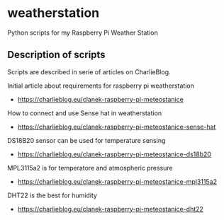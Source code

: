 # weatherstation
Python scripts for my Raspberry Pi Weather Station

## Description of scripts
Scripts are described in serie of articles on CharlieBlog.

Initial article about requirements for raspberry pi weatherstation
* https://charlieblog.eu/clanek-raspberry-pi-meteostanice

How to connect and use Sense hat in weatherstation
* https://charlieblog.eu/clanek-raspberry-pi-meteostanice-sense-hat

DS18B20 sensor can be used for temperature sensing
* https://charlieblog.eu/clanek-raspberry-pi-meteostanice-ds18b20

MPL3115a2 is for temperatore and atmospheric pressure
* https://charlieblog.eu/clanek-raspberry-pi-meteostanice-mpl3115a2

DHT22 is the best for humidity
* https://charlieblog.eu/clanek-raspberry-pi-meteostanice-dht22
